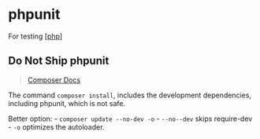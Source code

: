 # phpunit

For testing [[php]]

## Do Not Ship phpunit

> [Composer Docs](https://getcomposer.org/doc/03-cli.md#update-u)

The command `composer install`, includes the development dependencies, including phpunit, which is not safe.

Better option: - `composer update --no-dev -o` - `--no--dev` skips require-dev - `-o` optimizes the autoloader.

[//begin]: # "Autogenerated link references for markdown compatibility"
[php]: php "PHP"
[//end]: # "Autogenerated link references"
